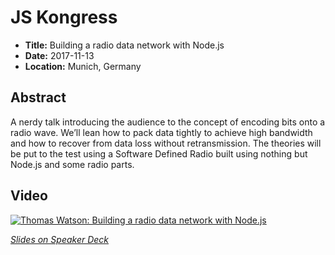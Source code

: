# JS Kongress

- **Title:** Building a radio data network with Node.js
- **Date:** 2017-11-13
- **Location:** Munich, Germany

## Abstract

A nerdy talk introducing the audience to the concept of encoding bits
onto a radio wave. We’ll lean how to pack data tightly to achieve high
bandwidth and how to recover from data loss without retransmission. The
theories will be put to the test using a Software Defined Radio built
using nothing but Node.js and some radio parts.

## Video

[![Thomas Watson: Building a radio data network with Node.js](https://img.youtube.com/vi/5Xz6LJuvHCc/0.jpg)](https://www.youtube.com/watch?v=5Xz6LJuvHCc)

_[Slides on Speaker
Deck](https://speakerdeck.com/wa7son/js-kongress-2017-building-a-radio-data-network-with-node-dot-js)_
